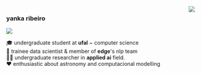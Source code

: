 <!-- <img align='right' src="https://github-readme-stats.vercel.app/api?username=yrribeiro&show_icons=true&title_color=783c00&text_color=af552e&icon_color=783c00&bg_color=f8efd4&cache_seconds=2300"> -->

<img align='right' src="https://github-readme-stats.vercel.app/api/top-langs/?username=yrribeiro&theme=dark&langs_count=8&layout=compact)](https://github.com/anuraghazra/github-readme-stats">

### yanka ribeiro

<a><a href="https://www.linkedin.com/in/yanka-ribeiro/"><img src="https://img.shields.io/badge/linkedin-%230077B5.svg?&logo=linkedin&logoColor=white"/></a>
<p>
🎓 undergraduate student at <b>ufal</b> ~ computer science<br>
💼 trainee data scientist & member of <b>edge</b>'s nlp team<br>
👨‍💻 undergraduate researcher in <b>applied ai</b> field.</b><br>
❤ enthusiastic about astronomy and computacional modelling
</p>

